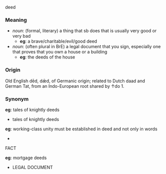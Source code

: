 deed
### Meaning
+ _noun_: (formal, literary) a thing that sb does that is usually very good or very bad
	+ __eg__: a brave/charitable/evil/good deed
+ _noun_: (often plural in BrE) a legal document that you sign, especially one that proves that you own a house or a building
	+ __eg__: the deeds of the house

### Origin

Old English dēd, dǣd, of Germanic origin; related to Dutch daad and German Tat, from an Indo-European root shared by ↑do 1.

### Synonym

__eg__: tales of knightly deeds

+ tales of knightly deeds

__eg__: working-class unity must be established in deed and not only in words

+ 
FACT

__eg__: mortgage deeds

+ LEGAL DOCUMENT


